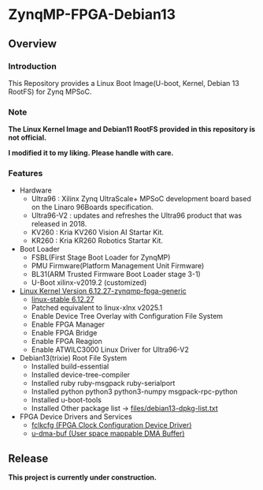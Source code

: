 ZynqMP-FPGA-Debian13
====================================================================================

Overview
------------------------------------------------------------------------------------

### Introduction

This Repository provides a Linux Boot Image(U-boot, Kernel, Debian 13 RootFS) for Zynq MPSoC.

### Note

**The Linux Kernel Image and Debian11 RootFS provided in this repository is not official.**

**I modified it to my liking. Please handle with care.**


### Features

* Hardware
  + Ultra96    : Xilinx Zynq UltraScale+ MPSoC development board based on the Linaro 96Boards specification. 
  + Ultra96-V2 : updates and refreshes the Ultra96 product that was released in 2018.
  + KV260      : Kria KV260 Vision AI Startar Kit.
  + KR260      : Kria KR260 Robotics  Startar Kit.
* Boot Loader
  + FSBL(First Stage Boot Loader for ZynqMP)
  + PMU Firmware(Platform Management Unit Firmware)
  + BL31(ARM Trusted Firmware Boot Loader stage 3-1)
  + U-Boot xilinx-v2019.2 (customized)
* [Linux Kernel Version 6.12.27-zynqmp-fpga-generic](https://github.com/ikwzm/ZynqMP-FPGA-Linux-Kernel-6.12/tree/6.12.27-zynqmp-fpga-generic-3)
  + [linux-stable 6.12.27](https://git.kernel.org/pub/scm/linux/kernel/git/stable/linux.git//tag/?h=v6.12.27)
  + Patched equivalent to linux-xlnx v2025.1
  + Enable Device Tree Overlay with Configuration File System
  + Enable FPGA Manager
  + Enable FPGA Bridge
  + Enable FPGA Reagion
  + Enable ATWILC3000 Linux Driver for Ultra96-V2
* Debian13(trixie) Root File System
  + Installed build-essential
  + Installed device-tree-compiler
  + Installed ruby ruby-msgpack ruby-serialport
  + Installed python python3 python3-numpy msgpack-rpc-python
  + Installed u-boot-tools
  + Installed Other package list -> [files/debian13-dpkg-list.txt](files/debian12-dpkg-list.txt)
* FPGA Device Drivers and Services
  + [fclkcfg    (FPGA Clock Configuration Device Driver)](https://github.com/ikwzm/fclkcfg)
  + [u-dma-buf  (User space mappable DMA Buffer)](https://github.com/ikwzm/udmabuf)

Release
------------------------------------------------------------------------------------

**This project is currently under construction.**

